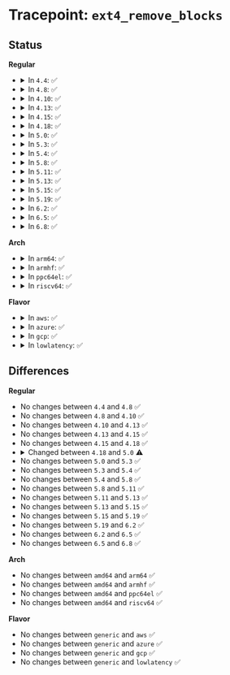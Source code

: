# Tracepoint: <code>ext4_remove_blocks</code>

## Status
<b>Regular</b>
<ul>
<li>
<details>
<summary>In <code>4.4</code>: ✅</summary>

Event:

```c
struct trace_event_raw_ext4_remove_blocks {
    struct trace_entry ent;
    dev_t dev;
    ino_t ino;
    ext4_lblk_t from;
    ext4_lblk_t to;
    long long int partial;
    ext4_fsblk_t ee_pblk;
    ext4_lblk_t ee_lblk;
    short unsigned int ee_len;
    char __data[0];
};
```
Function:

```c
void trace_event_raw_event_ext4_remove_blocks(void *__data, struct inode *inode, struct ext4_extent *ex, ext4_lblk_t from, ext4_fsblk_t to, long long int partial_cluster);
```
</details>
</li>
<li>
<details>
<summary>In <code>4.8</code>: ✅</summary>

Event:

```c
struct trace_event_raw_ext4_remove_blocks {
    struct trace_entry ent;
    dev_t dev;
    ino_t ino;
    ext4_lblk_t from;
    ext4_lblk_t to;
    long long int partial;
    ext4_fsblk_t ee_pblk;
    ext4_lblk_t ee_lblk;
    short unsigned int ee_len;
    char __data[0];
};
```
Function:

```c
void trace_event_raw_event_ext4_remove_blocks(void *__data, struct inode *inode, struct ext4_extent *ex, ext4_lblk_t from, ext4_fsblk_t to, long long int partial_cluster);
```
</details>
</li>
<li>
<details>
<summary>In <code>4.10</code>: ✅</summary>

Event:

```c
struct trace_event_raw_ext4_remove_blocks {
    struct trace_entry ent;
    dev_t dev;
    ino_t ino;
    ext4_lblk_t from;
    ext4_lblk_t to;
    long long int partial;
    ext4_fsblk_t ee_pblk;
    ext4_lblk_t ee_lblk;
    short unsigned int ee_len;
    char __data[0];
};
```
Function:

```c
void trace_event_raw_event_ext4_remove_blocks(void *__data, struct inode *inode, struct ext4_extent *ex, ext4_lblk_t from, ext4_fsblk_t to, long long int partial_cluster);
```
</details>
</li>
<li>
<details>
<summary>In <code>4.13</code>: ✅</summary>

Event:

```c
struct trace_event_raw_ext4_remove_blocks {
    struct trace_entry ent;
    dev_t dev;
    ino_t ino;
    ext4_lblk_t from;
    ext4_lblk_t to;
    long long int partial;
    ext4_fsblk_t ee_pblk;
    ext4_lblk_t ee_lblk;
    short unsigned int ee_len;
    char __data[0];
};
```
Function:

```c
void trace_event_raw_event_ext4_remove_blocks(void *__data, struct inode *inode, struct ext4_extent *ex, ext4_lblk_t from, ext4_fsblk_t to, long long int partial_cluster);
```
</details>
</li>
<li>
<details>
<summary>In <code>4.15</code>: ✅</summary>

Event:

```c
struct trace_event_raw_ext4_remove_blocks {
    struct trace_entry ent;
    dev_t dev;
    ino_t ino;
    ext4_lblk_t from;
    ext4_lblk_t to;
    long long int partial;
    ext4_fsblk_t ee_pblk;
    ext4_lblk_t ee_lblk;
    short unsigned int ee_len;
    char __data[0];
};
```
Function:

```c
void trace_event_raw_event_ext4_remove_blocks(void *__data, struct inode *inode, struct ext4_extent *ex, ext4_lblk_t from, ext4_fsblk_t to, long long int partial_cluster);
```
</details>
</li>
<li>
<details>
<summary>In <code>4.18</code>: ✅</summary>

Event:

```c
struct trace_event_raw_ext4_remove_blocks {
    struct trace_entry ent;
    dev_t dev;
    ino_t ino;
    ext4_lblk_t from;
    ext4_lblk_t to;
    long long int partial;
    ext4_fsblk_t ee_pblk;
    ext4_lblk_t ee_lblk;
    short unsigned int ee_len;
    char __data[0];
};
```
Function:

```c
void trace_event_raw_event_ext4_remove_blocks(void *__data, struct inode *inode, struct ext4_extent *ex, ext4_lblk_t from, ext4_fsblk_t to, long long int partial_cluster);
```
</details>
</li>
<li>
<details>
<summary>In <code>5.0</code>: ✅</summary>

Event:

```c
struct trace_event_raw_ext4_remove_blocks {
    struct trace_entry ent;
    dev_t dev;
    ino_t ino;
    ext4_lblk_t from;
    ext4_lblk_t to;
    ext4_fsblk_t ee_pblk;
    ext4_lblk_t ee_lblk;
    short unsigned int ee_len;
    ext4_fsblk_t pc_pclu;
    ext4_lblk_t pc_lblk;
    int pc_state;
    char __data[0];
};
```
Function:

```c
void trace_event_raw_event_ext4_remove_blocks(void *__data, struct inode *inode, struct ext4_extent *ex, ext4_lblk_t from, ext4_fsblk_t to, struct partial_cluster *pc);
```
</details>
</li>
<li>
<details>
<summary>In <code>5.3</code>: ✅</summary>

Event:

```c
struct trace_event_raw_ext4_remove_blocks {
    struct trace_entry ent;
    dev_t dev;
    ino_t ino;
    ext4_lblk_t from;
    ext4_lblk_t to;
    ext4_fsblk_t ee_pblk;
    ext4_lblk_t ee_lblk;
    short unsigned int ee_len;
    ext4_fsblk_t pc_pclu;
    ext4_lblk_t pc_lblk;
    int pc_state;
    char __data[0];
};
```
Function:

```c
void trace_event_raw_event_ext4_remove_blocks(void *__data, struct inode *inode, struct ext4_extent *ex, ext4_lblk_t from, ext4_fsblk_t to, struct partial_cluster *pc);
```
</details>
</li>
<li>
<details>
<summary>In <code>5.4</code>: ✅</summary>

Event:

```c
struct trace_event_raw_ext4_remove_blocks {
    struct trace_entry ent;
    dev_t dev;
    ino_t ino;
    ext4_lblk_t from;
    ext4_lblk_t to;
    ext4_fsblk_t ee_pblk;
    ext4_lblk_t ee_lblk;
    short unsigned int ee_len;
    ext4_fsblk_t pc_pclu;
    ext4_lblk_t pc_lblk;
    int pc_state;
    char __data[0];
};
```
Function:

```c
void trace_event_raw_event_ext4_remove_blocks(void *__data, struct inode *inode, struct ext4_extent *ex, ext4_lblk_t from, ext4_fsblk_t to, struct partial_cluster *pc);
```
</details>
</li>
<li>
<details>
<summary>In <code>5.8</code>: ✅</summary>

Event:

```c
struct trace_event_raw_ext4_remove_blocks {
    struct trace_entry ent;
    dev_t dev;
    ino_t ino;
    ext4_lblk_t from;
    ext4_lblk_t to;
    ext4_fsblk_t ee_pblk;
    ext4_lblk_t ee_lblk;
    short unsigned int ee_len;
    ext4_fsblk_t pc_pclu;
    ext4_lblk_t pc_lblk;
    int pc_state;
    char __data[0];
};
```
Function:

```c
void trace_event_raw_event_ext4_remove_blocks(void *__data, struct inode *inode, struct ext4_extent *ex, ext4_lblk_t from, ext4_fsblk_t to, struct partial_cluster *pc);
```
</details>
</li>
<li>
<details>
<summary>In <code>5.11</code>: ✅</summary>

Event:

```c
struct trace_event_raw_ext4_remove_blocks {
    struct trace_entry ent;
    dev_t dev;
    ino_t ino;
    ext4_lblk_t from;
    ext4_lblk_t to;
    ext4_fsblk_t ee_pblk;
    ext4_lblk_t ee_lblk;
    short unsigned int ee_len;
    ext4_fsblk_t pc_pclu;
    ext4_lblk_t pc_lblk;
    int pc_state;
    char __data[0];
};
```
Function:

```c
void trace_event_raw_event_ext4_remove_blocks(void *__data, struct inode *inode, struct ext4_extent *ex, ext4_lblk_t from, ext4_fsblk_t to, struct partial_cluster *pc);
```
</details>
</li>
<li>
<details>
<summary>In <code>5.13</code>: ✅</summary>

Event:

```c
struct trace_event_raw_ext4_remove_blocks {
    struct trace_entry ent;
    dev_t dev;
    ino_t ino;
    ext4_lblk_t from;
    ext4_lblk_t to;
    ext4_fsblk_t ee_pblk;
    ext4_lblk_t ee_lblk;
    short unsigned int ee_len;
    ext4_fsblk_t pc_pclu;
    ext4_lblk_t pc_lblk;
    int pc_state;
    char __data[0];
};
```
Function:

```c
void trace_event_raw_event_ext4_remove_blocks(void *__data, struct inode *inode, struct ext4_extent *ex, ext4_lblk_t from, ext4_fsblk_t to, struct partial_cluster *pc);
```
</details>
</li>
<li>
<details>
<summary>In <code>5.15</code>: ✅</summary>

Event:

```c
struct trace_event_raw_ext4_remove_blocks {
    struct trace_entry ent;
    dev_t dev;
    ino_t ino;
    ext4_lblk_t from;
    ext4_lblk_t to;
    ext4_fsblk_t ee_pblk;
    ext4_lblk_t ee_lblk;
    short unsigned int ee_len;
    ext4_fsblk_t pc_pclu;
    ext4_lblk_t pc_lblk;
    int pc_state;
    char __data[0];
};
```
Function:

```c
void trace_event_raw_event_ext4_remove_blocks(void *__data, struct inode *inode, struct ext4_extent *ex, ext4_lblk_t from, ext4_fsblk_t to, struct partial_cluster *pc);
```
</details>
</li>
<li>
<details>
<summary>In <code>5.19</code>: ✅</summary>

Event:

```c
struct trace_event_raw_ext4_remove_blocks {
    struct trace_entry ent;
    dev_t dev;
    ino_t ino;
    ext4_lblk_t from;
    ext4_lblk_t to;
    ext4_fsblk_t ee_pblk;
    ext4_lblk_t ee_lblk;
    short unsigned int ee_len;
    ext4_fsblk_t pc_pclu;
    ext4_lblk_t pc_lblk;
    int pc_state;
    char __data[0];
};
```
Function:

```c
void trace_event_raw_event_ext4_remove_blocks(void *__data, struct inode *inode, struct ext4_extent *ex, ext4_lblk_t from, ext4_fsblk_t to, struct partial_cluster *pc);
```
</details>
</li>
<li>
<details>
<summary>In <code>6.2</code>: ✅</summary>

Event:

```c
struct trace_event_raw_ext4_remove_blocks {
    struct trace_entry ent;
    dev_t dev;
    ino_t ino;
    ext4_lblk_t from;
    ext4_lblk_t to;
    ext4_fsblk_t ee_pblk;
    ext4_lblk_t ee_lblk;
    short unsigned int ee_len;
    ext4_fsblk_t pc_pclu;
    ext4_lblk_t pc_lblk;
    int pc_state;
    char __data[0];
};
```
Function:

```c
void trace_event_raw_event_ext4_remove_blocks(void *__data, struct inode *inode, struct ext4_extent *ex, ext4_lblk_t from, ext4_fsblk_t to, struct partial_cluster *pc);
```
</details>
</li>
<li>
<details>
<summary>In <code>6.5</code>: ✅</summary>

Event:

```c
struct trace_event_raw_ext4_remove_blocks {
    struct trace_entry ent;
    dev_t dev;
    ino_t ino;
    ext4_lblk_t from;
    ext4_lblk_t to;
    ext4_fsblk_t ee_pblk;
    ext4_lblk_t ee_lblk;
    short unsigned int ee_len;
    ext4_fsblk_t pc_pclu;
    ext4_lblk_t pc_lblk;
    int pc_state;
    char __data[0];
};
```
Function:

```c
void trace_event_raw_event_ext4_remove_blocks(void *__data, struct inode *inode, struct ext4_extent *ex, ext4_lblk_t from, ext4_fsblk_t to, struct partial_cluster *pc);
```
</details>
</li>
<li>
<details>
<summary>In <code>6.8</code>: ✅</summary>

Event:

```c
struct trace_event_raw_ext4_remove_blocks {
    struct trace_entry ent;
    dev_t dev;
    ino_t ino;
    ext4_lblk_t from;
    ext4_lblk_t to;
    ext4_fsblk_t ee_pblk;
    ext4_lblk_t ee_lblk;
    short unsigned int ee_len;
    ext4_fsblk_t pc_pclu;
    ext4_lblk_t pc_lblk;
    int pc_state;
    char __data[0];
};
```
Function:

```c
void trace_event_raw_event_ext4_remove_blocks(void *__data, struct inode *inode, struct ext4_extent *ex, ext4_lblk_t from, ext4_fsblk_t to, struct partial_cluster *pc);
```
</details>
</li>
</ul>
<b>Arch</b>
<ul>
<li>
<details>
<summary>In <code>arm64</code>: ✅</summary>

Event:

```c
struct trace_event_raw_ext4_remove_blocks {
    struct trace_entry ent;
    dev_t dev;
    ino_t ino;
    ext4_lblk_t from;
    ext4_lblk_t to;
    ext4_fsblk_t ee_pblk;
    ext4_lblk_t ee_lblk;
    short unsigned int ee_len;
    ext4_fsblk_t pc_pclu;
    ext4_lblk_t pc_lblk;
    int pc_state;
    char __data[0];
};
```
Function:

```c
void trace_event_raw_event_ext4_remove_blocks(void *__data, struct inode *inode, struct ext4_extent *ex, ext4_lblk_t from, ext4_fsblk_t to, struct partial_cluster *pc);
```
</details>
</li>
<li>
<details>
<summary>In <code>armhf</code>: ✅</summary>

Event:

```c
struct trace_event_raw_ext4_remove_blocks {
    struct trace_entry ent;
    dev_t dev;
    ino_t ino;
    ext4_lblk_t from;
    ext4_lblk_t to;
    ext4_fsblk_t ee_pblk;
    ext4_lblk_t ee_lblk;
    short unsigned int ee_len;
    ext4_fsblk_t pc_pclu;
    ext4_lblk_t pc_lblk;
    int pc_state;
    char __data[0];
};
```
Function:

```c
void trace_event_raw_event_ext4_remove_blocks(void *__data, struct inode *inode, struct ext4_extent *ex, ext4_lblk_t from, ext4_fsblk_t to, struct partial_cluster *pc);
```
</details>
</li>
<li>
<details>
<summary>In <code>ppc64el</code>: ✅</summary>

Event:

```c
struct trace_event_raw_ext4_remove_blocks {
    struct trace_entry ent;
    dev_t dev;
    ino_t ino;
    ext4_lblk_t from;
    ext4_lblk_t to;
    ext4_fsblk_t ee_pblk;
    ext4_lblk_t ee_lblk;
    short unsigned int ee_len;
    ext4_fsblk_t pc_pclu;
    ext4_lblk_t pc_lblk;
    int pc_state;
    char __data[0];
};
```
Function:

```c
void trace_event_raw_event_ext4_remove_blocks(void *__data, struct inode *inode, struct ext4_extent *ex, ext4_lblk_t from, ext4_fsblk_t to, struct partial_cluster *pc);
```
</details>
</li>
<li>
<details>
<summary>In <code>riscv64</code>: ✅</summary>

Event:

```c
struct trace_event_raw_ext4_remove_blocks {
    struct trace_entry ent;
    dev_t dev;
    ino_t ino;
    ext4_lblk_t from;
    ext4_lblk_t to;
    ext4_fsblk_t ee_pblk;
    ext4_lblk_t ee_lblk;
    short unsigned int ee_len;
    ext4_fsblk_t pc_pclu;
    ext4_lblk_t pc_lblk;
    int pc_state;
    char __data[0];
};
```
Function:

```c
void trace_event_raw_event_ext4_remove_blocks(void *__data, struct inode *inode, struct ext4_extent *ex, ext4_lblk_t from, ext4_fsblk_t to, struct partial_cluster *pc);
```
</details>
</li>
</ul>
<b>Flavor</b>
<ul>
<li>
<details>
<summary>In <code>aws</code>: ✅</summary>

Event:

```c
struct trace_event_raw_ext4_remove_blocks {
    struct trace_entry ent;
    dev_t dev;
    ino_t ino;
    ext4_lblk_t from;
    ext4_lblk_t to;
    ext4_fsblk_t ee_pblk;
    ext4_lblk_t ee_lblk;
    short unsigned int ee_len;
    ext4_fsblk_t pc_pclu;
    ext4_lblk_t pc_lblk;
    int pc_state;
    char __data[0];
};
```
Function:

```c
void trace_event_raw_event_ext4_remove_blocks(void *__data, struct inode *inode, struct ext4_extent *ex, ext4_lblk_t from, ext4_fsblk_t to, struct partial_cluster *pc);
```
</details>
</li>
<li>
<details>
<summary>In <code>azure</code>: ✅</summary>

Event:

```c
struct trace_event_raw_ext4_remove_blocks {
    struct trace_entry ent;
    dev_t dev;
    ino_t ino;
    ext4_lblk_t from;
    ext4_lblk_t to;
    ext4_fsblk_t ee_pblk;
    ext4_lblk_t ee_lblk;
    short unsigned int ee_len;
    ext4_fsblk_t pc_pclu;
    ext4_lblk_t pc_lblk;
    int pc_state;
    char __data[0];
};
```
Function:

```c
void trace_event_raw_event_ext4_remove_blocks(void *__data, struct inode *inode, struct ext4_extent *ex, ext4_lblk_t from, ext4_fsblk_t to, struct partial_cluster *pc);
```
</details>
</li>
<li>
<details>
<summary>In <code>gcp</code>: ✅</summary>

Event:

```c
struct trace_event_raw_ext4_remove_blocks {
    struct trace_entry ent;
    dev_t dev;
    ino_t ino;
    ext4_lblk_t from;
    ext4_lblk_t to;
    ext4_fsblk_t ee_pblk;
    ext4_lblk_t ee_lblk;
    short unsigned int ee_len;
    ext4_fsblk_t pc_pclu;
    ext4_lblk_t pc_lblk;
    int pc_state;
    char __data[0];
};
```
Function:

```c
void trace_event_raw_event_ext4_remove_blocks(void *__data, struct inode *inode, struct ext4_extent *ex, ext4_lblk_t from, ext4_fsblk_t to, struct partial_cluster *pc);
```
</details>
</li>
<li>
<details>
<summary>In <code>lowlatency</code>: ✅</summary>

Event:

```c
struct trace_event_raw_ext4_remove_blocks {
    struct trace_entry ent;
    dev_t dev;
    ino_t ino;
    ext4_lblk_t from;
    ext4_lblk_t to;
    ext4_fsblk_t ee_pblk;
    ext4_lblk_t ee_lblk;
    short unsigned int ee_len;
    ext4_fsblk_t pc_pclu;
    ext4_lblk_t pc_lblk;
    int pc_state;
    char __data[0];
};
```
Function:

```c
void trace_event_raw_event_ext4_remove_blocks(void *__data, struct inode *inode, struct ext4_extent *ex, ext4_lblk_t from, ext4_fsblk_t to, struct partial_cluster *pc);
```
</details>
</li>
</ul>

## Differences
<b>Regular</b>
<ul>
<li>
No changes between <code>4.4</code> and <code>4.8</code> ✅
</li>
<li>
No changes between <code>4.8</code> and <code>4.10</code> ✅
</li>
<li>
No changes between <code>4.10</code> and <code>4.13</code> ✅
</li>
<li>
No changes between <code>4.13</code> and <code>4.15</code> ✅
</li>
<li>
No changes between <code>4.15</code> and <code>4.18</code> ✅
</li>
<li>
<details>
<summary>Changed between <code>4.18</code> and <code>5.0</code> ⚠️</summary>
<ul>
<li>
<b>Event changed. </b>
</li>
<li>
<b>Field added. </b>
<code>ext4_fsblk_t pc_pclu</code>
</li>
<li>
<b>Field added. </b>
<code>ext4_lblk_t pc_lblk</code>
</li>
<li>
<b>Field added. </b>
<code>int pc_state</code>
</li>
<li>
<b>Field removed. </b>
<code>long long int partial</code>
</li>
<li>
<b>Func changed. </b>
</li>
<li>
<b>Param added. </b>
<code>struct partial_cluster *pc</code>
</li>
<li>
<b>Param removed. </b>
<code>long long int partial_cluster</code>
</li>
</ul>
</details>
</li>
<li>
No changes between <code>5.0</code> and <code>5.3</code> ✅
</li>
<li>
No changes between <code>5.3</code> and <code>5.4</code> ✅
</li>
<li>
No changes between <code>5.4</code> and <code>5.8</code> ✅
</li>
<li>
No changes between <code>5.8</code> and <code>5.11</code> ✅
</li>
<li>
No changes between <code>5.11</code> and <code>5.13</code> ✅
</li>
<li>
No changes between <code>5.13</code> and <code>5.15</code> ✅
</li>
<li>
No changes between <code>5.15</code> and <code>5.19</code> ✅
</li>
<li>
No changes between <code>5.19</code> and <code>6.2</code> ✅
</li>
<li>
No changes between <code>6.2</code> and <code>6.5</code> ✅
</li>
<li>
No changes between <code>6.5</code> and <code>6.8</code> ✅
</li>
</ul>
<b>Arch</b>
<ul>
<li>
No changes between <code>amd64</code> and <code>arm64</code> ✅
</li>
<li>
No changes between <code>amd64</code> and <code>armhf</code> ✅
</li>
<li>
No changes between <code>amd64</code> and <code>ppc64el</code> ✅
</li>
<li>
No changes between <code>amd64</code> and <code>riscv64</code> ✅
</li>
</ul>
<b>Flavor</b>
<ul>
<li>
No changes between <code>generic</code> and <code>aws</code> ✅
</li>
<li>
No changes between <code>generic</code> and <code>azure</code> ✅
</li>
<li>
No changes between <code>generic</code> and <code>gcp</code> ✅
</li>
<li>
No changes between <code>generic</code> and <code>lowlatency</code> ✅
</li>
</ul>
